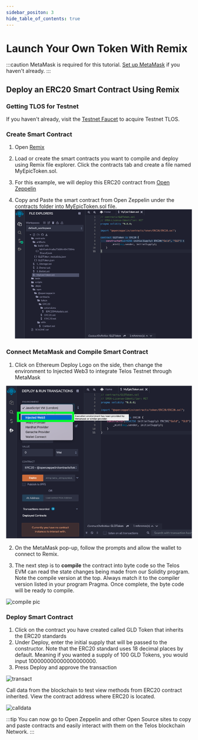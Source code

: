 ```yaml
---
sidebar_positon: 3
hide_table_of_contents: true
---
```


# Launch Your Own Token With Remix

:::caution
MetaMask is required for this tutorial. [Set up MetaMask](./setup-a-wallet.md) if you haven't already.
:::

## Deploy an ERC20 Smart Contract Using Remix

### Getting TLOS for Testnet

If you haven't already, visit the [Testnet Faucet](https://app.telos.net/testnet/developers) to acquire Testnet TLOS.

### Create Smart Contract

1. Open [Remix](http://remix.ethereum.org/)

2. Load or create the smart contracts you want to compile and deploy using Remix file explorer. Click the contracts tab and create a file named MyEpicToken.sol.

3. For this example, we will deploy this ERC20 contract from [Open Zeppelin](https://docs.openzeppelin.com/contracts/4.x/erc20)

4. Copy and Paste the smart contract from Open Zeppelin under the contracts folder into MyEpicToken.sol file. 
![ERC20 Token Pic](../../../static/img/My_EPIC_ERC.png)

### Connect MetaMask and Compile Smart Contract

1. Click on Ethereum Deploy Logo on the side, then change the environment to Injected Web3 to integrate Telos Testnet through MetaMask

![web3injected pic](../../../static/img/Injectedweb3.png)

2. On the MetaMask pop-up, follow the prompts and allow the wallet to connect to Remix.

3. The next step is to **compile** the contract into byte code so the Telos EVM can read the state changes being made from our Solidity program. Note the compile version at the top. Always match it to the compiler version listed in your program Pragma. Once complete, the byte code will be ready to compile.

![compile pic](/img/compile.png)

### Deploy Smart Contract

1. Click on the contract you have created called GLD Token that inherits the ERC20 standards
2. Under Deploy, enter the initial supply that will be passed to the constructor. Note that the ERC20 standard uses 18 decimal places by default. Meaning if you wanted a supply of 100 GLD Tokens, you would input 100000000000000000000.
3. Press Deploy and approve the transaction

![transact](/img/deploy.png)

Call data from the blockchain to test view methods from ERC20 contract inherited. View the contract address where ERC20 is located. 


![calldata](/img/call_data.png)

:::tip
You can now go to Open Zeppelin and other Open Source sites to copy and paste contracts and easily interact with them on the Telos blockchain Network.
:::
